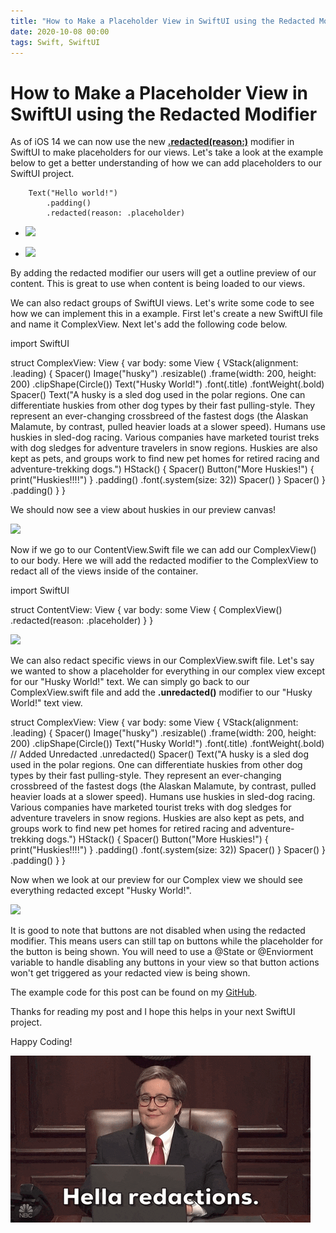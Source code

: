 ```yaml
---
title: "How to Make a Placeholder View in SwiftUI using the Redacted Modifier"
date: 2020-10-08 00:00
tags: Swift, SwiftUI
---
```

# How to Make a Placeholder View in SwiftUI using the Redacted Modifier

As of iOS 14 we can now use the new **[.redacted(reason:)](https://developer.apple.com/documentation/swiftui/view/redacted(reason:))** modifier in SwiftUI to make placeholders for our views. Let's take a look at the example below to get a better understanding of how we can add placeholders to our SwiftUI project.

        Text("Hello world!")
            .padding()
            .redacted(reason: .placeholder)

- ![](https://swifttom.com/wp-content/uploads/2020/10/screen-shot-2020-10-06-at-5.58.32-pm-2.png?w=514)
    
- ![](https://swifttom.com/wp-content/uploads/2020/10/screen-shot-2020-10-06-at-5.58.48-pm-1.png?w=509)
    

By adding the redacted modifier our users will get a outline preview of our content. This is great to use when content is being loaded to our views.

We can also redact groups of SwiftUI views. Let's write some code to see how we can implement this in a example. First let's create a new SwiftUI file and name it ComplexView. Next let's add the following code below.

import SwiftUI

struct ComplexView: View {
    var body: some View {
        VStack(alignment: .leading) {
            Spacer()
            Image("husky")
                .resizable()
                .frame(width: 200, height: 200)
                .clipShape(Circle())
            Text("Husky World!")
                .font(.title)
            .fontWeight(.bold)
                Spacer()
            Text("A husky is a sled dog used in the polar regions. One can differentiate huskies from other dog types by their fast pulling-style. They represent an ever-changing crossbreed of the fastest dogs (the Alaskan Malamute, by contrast, pulled heavier loads at a slower speed). Humans use huskies in sled-dog racing. Various companies have marketed tourist treks with dog sledges for adventure travelers in snow regions. Huskies are also kept as pets, and groups work to find new pet homes for retired racing and adventure-trekking dogs.")
            HStack() {
                Spacer()
                Button("More Huskies!") {
                    print("Huskies!!!!")
                }
                .padding()
                .font(.system(size: 32))
                Spacer()
            }
            Spacer()
        }
        .padding()
    }
}

We should now see a view about huskies in our preview canvas!

![](https://swifttom.com/wp-content/uploads/2020/10/screen-shot-2020-10-06-at-6.44.59-pm.png?w=511)

Now if we go to our ContentView.Swift file we can add our ComplexView() to our body. Here we will add the redacted modifier to the ComplexView to redact all of the views inside of the container.

import SwiftUI

struct ContentView: View {
    var body: some View {
        ComplexView()
            .redacted(reason: .placeholder)
    }
}

![](https://swifttom.com/wp-content/uploads/2020/10/screen-shot-2020-10-06-at-6.47.35-pm.png?w=509)

We can also redact specific views in our ComplexView.swift file. Let's say we wanted to show a placeholder for everything in our complex view except for our "Husky World!" text. We can simply go back to our ComplexView.swift file and add the **.unredacted()** modifier to our "Husky World!" text view.

struct ComplexView: View {
    var body: some View {
        VStack(alignment: .leading) {
            Spacer()
            Image("husky")
                .resizable()
                .frame(width: 200, height: 200)
                .clipShape(Circle())
            Text("Husky World!")
                .font(.title)
                .fontWeight(.bold)
                // Added Unredacted
                .unredacted()
            Spacer()
            Text("A husky is a sled dog used in the polar regions. One can differentiate huskies from other dog types by their fast pulling-style. They represent an ever-changing crossbreed of the fastest dogs (the Alaskan Malamute, by contrast, pulled heavier loads at a slower speed). Humans use huskies in sled-dog racing. Various companies have marketed tourist treks with dog sledges for adventure travelers in snow regions. Huskies are also kept as pets, and groups work to find new pet homes for retired racing and adventure-trekking dogs.")
            HStack() {
                Spacer()
                Button("More Huskies!") {
                    print("Huskies!!!!")
                }
                .padding()
                .font(.system(size: 32))
                Spacer()
            }
            Spacer()
        }
        .padding()
    }
}

Now when we look at our preview for our Complex view we should see everything redacted except "Husky World!".

![](https://swifttom.com/wp-content/uploads/2020/10/screen-shot-2020-10-06-at-6.55.30-pm.png?w=510)

It is good to note that buttons are not disabled when using the redacted modifier. This means users can still tap on buttons while the placeholder for the button is being shown. You will need to use a @State or @Enviorment variable to handle disabling any buttons in your view so that button actions won't get triggered as your redacted view is being shown.

The example code for this post can be found on my [GitHub](https://github.com/Tprezioso/PlaceholderViewInSwiftUIBlog).

Thanks for reading my post and I hope this helps in your next SwiftUI project.

Happy Coding!

![Redact GIFs - Get the best GIF on GIPHY](/images/giphy.gif)
